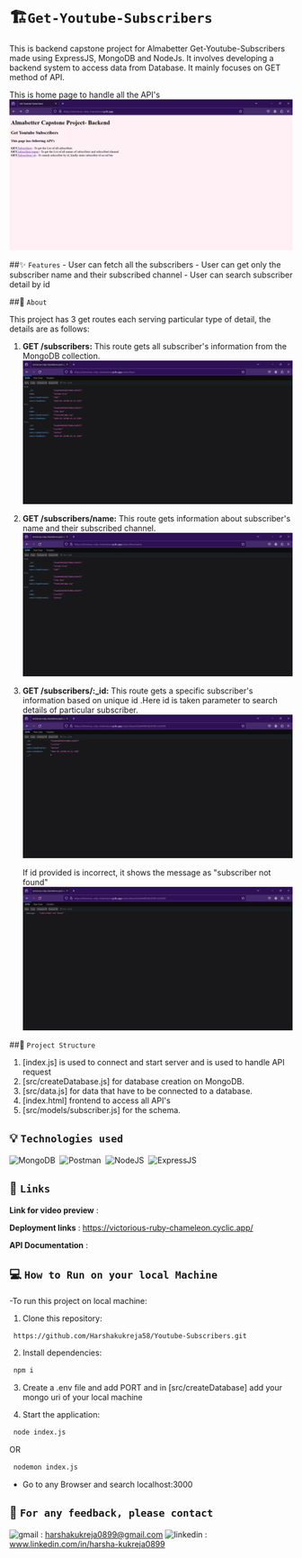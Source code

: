# 🏗️`Get-Youtube-Subscribers`

This is backend capstone project for Almabetter Get-Youtube-Subscribers made using ExpressJS, MongoDB and NodeJs.
It involves developing a backend system to access data from Database.
It mainly focuses on GET method of API.

This is home page to handle all the API's
![HomePage](image.png)

##✨ `Features` - User can fetch all the subscribers - User can get only the subscriber name and their subscribed channel - User can search subscriber detail by id

##🔧 `About`

This project has 3 get routes each serving particular type of detail, the details are as follows:

1. **GET /subscribers:** This route gets all subscriber's information from the MongoDB collection.
   <img src="getsubs.png" title="subs" alt="getsubscribers"/>

2. **GET /subscribers/name:** This route gets information about subscriber's name and their subscribed channel.
   <img src="getsubsByName.png" title="byname" alt="getSubsByName"/>
3. **GET /subscribers/:\_id:** This route gets a specific subscriber's information based on unique id .Here id is taken parameter to search details of particular subscriber.
   <img src="getsubsByID.png" title="getSubsByID" alt="getSubsByid"/>

   If id provided is incorrect, it shows the message as "subscriber not found"
   <img src="subsByWrongID.png" title="getsubsbyWrongID" alt="wrongid"/>

##🧱 `Project Structure`

1. [index.js] is used to connect and start server and is used to handle API request
2. [src/createDatabase.js] for database creation on MongoDB.
3. [src/data.js] for data that have to be connected to a database.
4. [index.html] frontend to access all API's
5. [src/models/subscriber.js] for the schema.

## 💡 `Technologies used`

<div>
<img src="https://skills.thijs.gg/icons?i=mongodb" title="MongoDB" alt="MongoDB"/>&nbsp;
  <img src="https://avatars.githubusercontent.com/u/10251060?s=200&v=4" title="Postman" alt="Postman" width="50" height="50"/>&nbsp;
  <img src="https://skills.thijs.gg/icons?i=nodejs" title="NodeJS" alt="NodeJS" />&nbsp;
  <img src="https://cdn.icon-icons.com/icons2/2699/PNG/512/expressjs_logo_icon_169185.png" title="ExpressJS" alt="ExpressJS" width="50" height="50"/>&nbsp;  
</div>

## 📝 `Links`

**Link for video preview** :

**Deployment links** : https://victorious-ruby-chameleon.cyclic.app/

**API Documentation** :

## :computer: `How to Run on your local Machine`

-To run this project on local machine:

1. Clone this repository:

```bash
 https://github.com/Harshakukreja58/Youtube-Subscribers.git
```

2. Install dependencies:

```bash
 npm i
```

3. Create a .env file and add PORT and in [src/createDatabase] add your mongo uri of your local machine

4. Start the application:

```bash
 node index.js
```

OR

```bash
 nodemon index.js
```

- Go to any Browser and search localhost:3000

## 🌱 `For any feedback, please contact`

![gmail](https://img.shields.io/badge/Gmail-D14836?style=for-the-badge&logo=gmail&logoColor=white) : harshakukreja0899@gmail.com
![linkedin](https://img.shields.io/badge/LinkedIn-0077B5?style=for-the-badge&logo=linkedin&logoColor=white) : www.linkedin.com/in/harsha-kukreja0899
